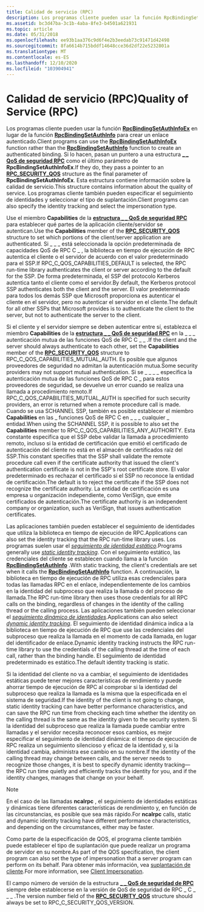 ```yaml
---
title: Calidad de servicio (RPC)
description: Los programas cliente pueden usar la función RpcBindingSetAuthInfoEx en lugar de la función RpcBindingSetAuthInfo para crear un enlace autenticado.
ms.assetid: bc3d47ba-3c1b-4aba-8fe3-b4501a621931
ms.topic: article
ms.date: 05/31/2018
ms.openlocfilehash: ee93b1aa376c9d6f4e2b3eedab73c91471d42498
ms.sourcegitcommit: 8fa6614b715bddf14648cce36d2df22e5232801a
ms.translationtype: MT
ms.contentlocale: es-ES
ms.lasthandoff: 12/10/2020
ms.locfileid: "103904941"
---
```

# <a name="quality-of-service-rpc"></a><span data-ttu-id="a8c03-103">Calidad de servicio (RPC)</span><span class="sxs-lookup"><span data-stu-id="a8c03-103">Quality of Service (RPC)</span></span>

<span data-ttu-id="a8c03-104">Los programas cliente pueden usar la función [**RpcBindingSetAuthInfoEx**](/windows/desktop/api/Rpcdce/nf-rpcdce-rpcbindingsetauthinfoexa) en lugar de la función [**RpcBindingSetAuthInfo**](/windows/desktop/api/Rpcdce/nf-rpcdce-rpcbindingsetauthinfo) para crear un enlace autenticado.</span><span class="sxs-lookup"><span data-stu-id="a8c03-104">Client programs can use the [**RpcBindingSetAuthInfoEx**](/windows/desktop/api/Rpcdce/nf-rpcdce-rpcbindingsetauthinfoexa) function rather than the [**RpcBindingSetAuthInfo**](/windows/desktop/api/Rpcdce/nf-rpcdce-rpcbindingsetauthinfo) function to create an authenticated binding.</span></span> <span data-ttu-id="a8c03-105">Si lo hacen, pasan un puntero a una estructura [**\_ \_ QoS de seguridad RPC**](/windows/desktop/api/Rpcdce/ns-rpcdce-rpc_security_qos) como el último parámetro de **RpcBindingSetAuthInfoEx**.</span><span class="sxs-lookup"><span data-stu-id="a8c03-105">If they do, they pass a pointer to an [**RPC\_SECURITY\_QOS**](/windows/desktop/api/Rpcdce/ns-rpcdce-rpc_security_qos) structure as the final parameter of **RpcBindingSetAuthInfoEx**.</span></span> <span data-ttu-id="a8c03-106">Esta estructura contiene información sobre la calidad de servicio.</span><span class="sxs-lookup"><span data-stu-id="a8c03-106">This structure contains information about the quality of service.</span></span> <span data-ttu-id="a8c03-107">Los programas cliente también pueden especificar el seguimiento de identidades y seleccionar el tipo de suplantación.</span><span class="sxs-lookup"><span data-stu-id="a8c03-107">Client programs can also specify the identity tracking and select the impersonation type.</span></span>

<span data-ttu-id="a8c03-108">Use el miembro **Capabilities** de la [**estructura \_ \_ QoS de seguridad RPC**](/windows/desktop/api/Rpcdce/ns-rpcdce-rpc_security_qos) para establecer qué partes de la aplicación cliente/servidor se autentican.</span><span class="sxs-lookup"><span data-stu-id="a8c03-108">Use the **Capabilities** member of the [**RPC\_SECURITY\_QOS**](/windows/desktop/api/Rpcdce/ns-rpcdce-rpc_security_qos) structure to set which portions of the client/server application are authenticated.</span></span> <span data-ttu-id="a8c03-109">Si \_ \_ \_ está seleccionada la opción predeterminada de capacidades QoS de RPC C \_ , la biblioteca en tiempo de ejecución de RPC autentica el cliente o el servidor de acuerdo con el valor predeterminado para el SSP.</span><span class="sxs-lookup"><span data-stu-id="a8c03-109">If RPC\_C\_QOS\_CAPABILITIES\_DEFAULT is selected, the RPC run-time library authenticates the client or server according to the default for the SSP.</span></span> <span data-ttu-id="a8c03-110">De forma predeterminada, el SSP del protocolo Kerberos autentica tanto el cliente como el servidor.</span><span class="sxs-lookup"><span data-stu-id="a8c03-110">By default, the Kerberos protocol SSP authenticates both the client and the server.</span></span> <span data-ttu-id="a8c03-111">El valor predeterminado para todos los demás SSP que Microsoft proporciona es autenticar el cliente en el servidor, pero no autenticar el servidor en el cliente.</span><span class="sxs-lookup"><span data-stu-id="a8c03-111">The default for all other SSPs that Microsoft provides is to authenticate the client to the server, but not to authenticate the server to the client.</span></span>

<span data-ttu-id="a8c03-112">Si el cliente y el servidor siempre se deben autenticar entre sí, establezca el miembro **Capabilities** de la [**estructura \_ \_ QoS de seguridad RPC**](/windows/desktop/api/Rpcdce/ns-rpcdce-rpc_security_qos) en la \_ \_ \_ autenticación mutua de las funciones QoS de RPC C \_ \_ .</span><span class="sxs-lookup"><span data-stu-id="a8c03-112">If the client and the server should always authenticate to each other, set the **Capabilities** member of the [**RPC\_SECURITY\_QOS**](/windows/desktop/api/Rpcdce/ns-rpcdce-rpc_security_qos) structure to RPC\_C\_QOS\_CAPABILITIES\_MUTUAL\_AUTH.</span></span> <span data-ttu-id="a8c03-113">Es posible que algunos proveedores de seguridad no admitan la autenticación mutua.</span><span class="sxs-lookup"><span data-stu-id="a8c03-113">Some security providers may not support mutual authentication.</span></span> <span data-ttu-id="a8c03-114">Si se \_ \_ \_ \_ especifica la autenticación mutua de las funciones QoS de RPC C \_ para estos proveedores de seguridad, se devuelve un error cuando se realiza una llamada a procedimiento remoto.</span><span class="sxs-lookup"><span data-stu-id="a8c03-114">If RPC\_C\_QOS\_CAPABILITIES\_MUTUAL\_AUTH is specified for such security providers, an error is returned when a remote procedure call is made.</span></span> <span data-ttu-id="a8c03-115">Cuando se usa SCHANNEL SSP, también es posible establecer el miembro **Capabilities** en las \_ funciones QoS de RPC C en \_ \_ \_ cualquier \_ entidad.</span><span class="sxs-lookup"><span data-stu-id="a8c03-115">When using the SCHANNEL SSP, it is possible to also set the **Capabilities** member to RPC\_C\_QOS\_CAPABILITIES\_ANY\_AUTHORITY.</span></span> <span data-ttu-id="a8c03-116">Esta constante especifica que el SSP debe validar la llamada a procedimiento remoto, incluso si la entidad de certificación que emitió el certificado de autenticación del cliente no está en el almacén de certificados raíz del SSP.</span><span class="sxs-lookup"><span data-stu-id="a8c03-116">This constant specifies that the SSP shall validate the remote procedure call even if the certificate authority that issued the client's authentication certificate is not in the SSP's root certificate store.</span></span> <span data-ttu-id="a8c03-117">El valor predeterminado es rechazar el certificado si el SSP no reconoce la entidad de certificación.</span><span class="sxs-lookup"><span data-stu-id="a8c03-117">The default is to reject the certificate if the SSP does not recognize the certificate authority.</span></span> <span data-ttu-id="a8c03-118">La entidad de certificación es una empresa u organización independiente, como VeriSign, que emite certificados de autenticación.</span><span class="sxs-lookup"><span data-stu-id="a8c03-118">The certificate authority is an independent company or organization, such as VeriSign, that issues authentication certificates.</span></span>

<span data-ttu-id="a8c03-119">Las aplicaciones también pueden establecer el seguimiento de identidades que utiliza la biblioteca en tiempo de ejecución de RPC.</span><span class="sxs-lookup"><span data-stu-id="a8c03-119">Applications can also set the identity tracking that the RPC run-time library uses.</span></span> <span data-ttu-id="a8c03-120">Los programas suelen usar el [*seguimiento de identidad estático*](s-glos.md).</span><span class="sxs-lookup"><span data-stu-id="a8c03-120">Programs generally use [*static identity tracking*](s-glos.md).</span></span> <span data-ttu-id="a8c03-121">Con el seguimiento estático, las credenciales del cliente se establecen cuando llama a la función [**RpcBindingSetAuthInfo**](/windows/desktop/api/Rpcdce/nf-rpcdce-rpcbindingsetauthinfo) .</span><span class="sxs-lookup"><span data-stu-id="a8c03-121">With static tracking, the client's credentials are set when it calls the [**RpcBindingSetAuthInfo**](/windows/desktop/api/Rpcdce/nf-rpcdce-rpcbindingsetauthinfo) function.</span></span> <span data-ttu-id="a8c03-122">A continuación, la biblioteca en tiempo de ejecución de RPC utiliza esas credenciales para todas las llamadas RPC en el enlace, independientemente de los cambios en la identidad del subproceso que realiza la llamada o del proceso de llamada.</span><span class="sxs-lookup"><span data-stu-id="a8c03-122">The RPC run-time library then uses those credentials for all RPC calls on the binding, regardless of changes in the identity of the calling thread or the calling process.</span></span> <span data-ttu-id="a8c03-123">Las aplicaciones también pueden seleccionar el [*seguimiento dinámico de identidades*](d-glos.md).</span><span class="sxs-lookup"><span data-stu-id="a8c03-123">Applications can also select [*dynamic identity tracking*](d-glos.md).</span></span> <span data-ttu-id="a8c03-124">El seguimiento de identidad dinámica indica a la biblioteca en tiempo de ejecución de RPC que use las credenciales del subproceso que realiza la llamada en el momento de cada llamada, en lugar del identificador de enlace.</span><span class="sxs-lookup"><span data-stu-id="a8c03-124">Dynamic identity tracking instructs the RPC run-time library to use the credentials of the calling thread at the time of each call, rather than the binding handle.</span></span> <span data-ttu-id="a8c03-125">El seguimiento de identidad predeterminado es estático.</span><span class="sxs-lookup"><span data-stu-id="a8c03-125">The default identity tracking is static.</span></span>

<span data-ttu-id="a8c03-126">Si la identidad del cliente no va a cambiar, el seguimiento de identidades estáticas puede tener mejores características de rendimiento y puede ahorrar tiempo de ejecución de RPC al comprobar si la identidad del subproceso que realiza la llamada es la misma que la especificada en el sistema de seguridad.</span><span class="sxs-lookup"><span data-stu-id="a8c03-126">If the identity of the client is not going to change, static identity tracking can have better performance characteristics, and can save the RPC run time from checking each time whether the identity on the calling thread is the same as the identity given to the security system.</span></span> <span data-ttu-id="a8c03-127">Si la identidad del subproceso que realiza la llamada puede cambiar entre llamadas y el servidor necesita reconocer esos cambios, es mejor especificar el seguimiento de identidad dinámica: el tiempo de ejecución de RPC realiza un seguimiento silencioso y eficaz de la identidad y, si la identidad cambia, administra ese cambio en su nombre.</span><span class="sxs-lookup"><span data-stu-id="a8c03-127">If the identity of the calling thread may change between calls, and the server needs to recognize those changes, it is best to specify dynamic identity tracking—the RPC run time quietly and efficiently tracks the identity for you, and if the identity changes, manages that change on your behalf.</span></span>

> [!Note]  
> <span data-ttu-id="a8c03-128">En el caso de las llamadas **ncalrpc** , el seguimiento de identidades estáticas y dinámicas tiene diferentes características de rendimiento y, en función de las circunstancias, es posible que sea más rápido.</span><span class="sxs-lookup"><span data-stu-id="a8c03-128">For **ncalrpc** calls, static and dynamic identity tracking have different performance characteristics, and depending on the circumstances, either may be faster.</span></span>

 

<span data-ttu-id="a8c03-129">Como parte de la especificación de QOS, el programa cliente también puede establecer el tipo de suplantación que puede realizar un programa de servidor en su nombre.</span><span class="sxs-lookup"><span data-stu-id="a8c03-129">As part of the QOS specification, the client program can also set the type of impersonation that a server program can perform on its behalf.</span></span> <span data-ttu-id="a8c03-130">Para obtener más información, vea [suplantación de cliente](client-impersonation.md).</span><span class="sxs-lookup"><span data-stu-id="a8c03-130">For more information, see [Client Impersonation](client-impersonation.md).</span></span>

<span data-ttu-id="a8c03-131">El campo número de versión de la estructura [**\_ \_ QoS de seguridad de RPC**](/windows/desktop/api/Rpcdce/ns-rpcdce-rpc_security_qos) siempre debe establecerse en la versión de QoS de seguridad de RPC \_ C \_ \_ \_ .</span><span class="sxs-lookup"><span data-stu-id="a8c03-131">The version number field of the [**RPC\_SECURITY\_QOS**](/windows/desktop/api/Rpcdce/ns-rpcdce-rpc_security_qos) structure should always be set to RPC\_C\_SECURITY\_QOS\_VERSION.</span></span>

 

 




